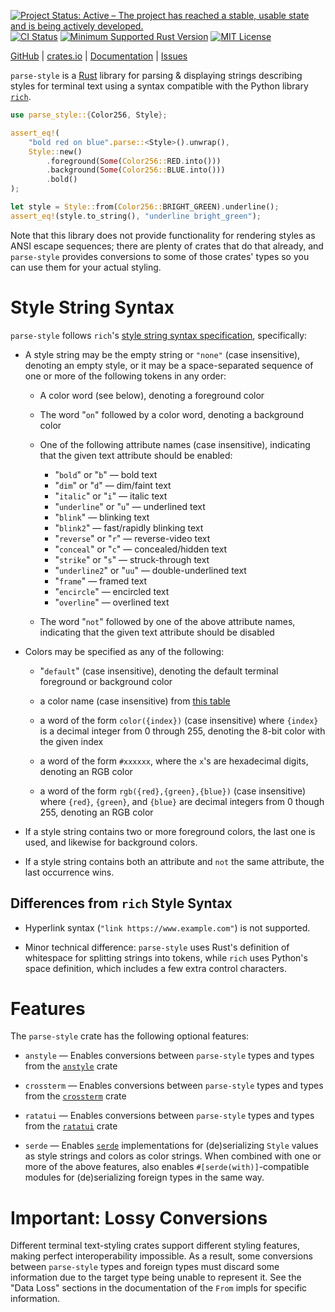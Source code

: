 [![Project Status: Active – The project has reached a stable, usable state and is being actively developed.](https://www.repostatus.org/badges/latest/active.svg)](https://www.repostatus.org/#active)
[![CI Status](https://github.com/jwodder/parse-style/actions/workflows/test.yml/badge.svg)](https://github.com/jwodder/parse-style/actions/workflows/test.yml)
[![Minimum Supported Rust Version](https://img.shields.io/badge/MSRV-1.80-orange)](https://www.rust-lang.org)
[![MIT License](https://img.shields.io/github/license/jwodder/parse-style.svg)](https://opensource.org/licenses/MIT)

[GitHub](https://github.com/jwodder/parse-style) | [crates.io](https://crates.io/crates/parse-style) | [Documentation](https://docs.rs/parse-style) | [Issues](https://github.com/jwodder/parse-style/issues)

`parse-style` is a [Rust](https://www.rust-lang.org) library for parsing &
displaying strings describing styles for terminal text using a syntax
compatible with the Python library
[`rich`](https://github.com/Textualize/rich).

```rust
use parse_style::{Color256, Style};

assert_eq!(
    "bold red on blue".parse::<Style>().unwrap(),
    Style::new()
        .foreground(Some(Color256::RED.into()))
        .background(Some(Color256::BLUE.into()))
        .bold()
);

let style = Style::from(Color256::BRIGHT_GREEN).underline();
assert_eq!(style.to_string(), "underline bright_green");
```

Note that this library does not provide functionality for rendering styles as
ANSI escape sequences; there are plenty of crates that do that already, and
`parse-style` provides conversions to some of those crates' types so you can
use them for your actual styling.

Style String Syntax
===================

`parse-style` follows `rich`'s [style string syntax specification][syntax],
specifically:

- A style string may be the empty string or `"none"` (case insensitive),
  denoting an empty style, or it may be a space-separated sequence of one or
  more of the following tokens in any order:

    - A color word (see below), denoting a foreground color

    - The word "`on`" followed by a color word, denoting a background color

    - One of the following attribute names (case insensitive), indicating that
      the given text attribute should be enabled:
        - "`bold`" or "`b`" — bold text
        - "`dim`" or "`d`" — dim/faint text
        - "`italic`" or "`i`" — italic text
        - "`underline`" or "`u`" — underlined text
        - "`blink`" — blinking text
        - "`blink2`" — fast/rapidly blinking text
        - "`reverse`" or "`r`" — reverse-video text
        - "`conceal`" or "`c`" — concealed/hidden text
        - "`strike`" or "`s`" — struck-through text
        - "`underline2`" or "`uu`" — double-underlined text
        - "`frame`" — framed text
        - "`encircle`" — encircled text
        - "`overline`" — overlined text

    - The word "`not`" followed by one of the above attribute names, indicating
      that the given text attribute should be disabled

- Colors may be specified as any of the following:

    - "`default`" (case insensitive), denoting the default terminal foreground
      or background color

    - a color name (case insensitive) from [this table][colors]

    - a word of the form `color({index})` (case insensitive) where `{index}` is
      a decimal integer from 0 through 255, denoting the 8-bit color with the
      given index

    - a word of the form `#xxxxxx`, where the `x`'s are hexadecimal digits,
      denoting an RGB color

    - a word of the form `rgb({red},{green},{blue})` (case insensitive) where
      `{red}`, `{green}`, and `{blue}` are decimal integers from 0 though 255,
      denoting an RGB color

- If a style string contains two or more foreground colors, the last one is
  used, and likewise for background colors.

- If a style string contains both an attribute and `not` the same attribute,
  the last occurrence wins.

[syntax]: https://rich.readthedocs.io/en/stable/style.html
[colors]: https://rich.readthedocs.io/en/stable/appendix/colors.html

Differences from `rich` Style Syntax
------------------------------------

- Hyperlink syntax (`"link https://www.example.com"`) is not supported.

- Minor technical difference: `parse-style` uses Rust's definition of
  whitespace for splitting strings into tokens, while `rich` uses Python's
  space definition, which includes a few extra control characters.

Features
========

The `parse-style` crate has the following optional features:

- `anstyle` — Enables conversions between `parse-style` types and types from
  the [`anstyle`](https://crates.io/crates/anstyle) crate

- `crossterm` — Enables conversions between `parse-style` types and types from
  the [`crossterm`](https://crates.io/crates/crossterm) crate

- `ratatui` — Enables conversions between `parse-style` types and types from
  the [`ratatui`](https://crates.io/crates/ratatui) crate

- `serde` — Enables [`serde`](https://serde.rs) implementations for
  (de)serializing `Style` values as style strings and colors as color strings.
  When combined with one or more of the above features, also enables
  `#[serde(with)]`-compatible modules for (de)serializing foreign types in the
  same way.

Important: Lossy Conversions
============================

Different terminal text-styling crates support different styling features,
making perfect interoperability impossible.  As a result, some conversions
between `parse-style` types and foreign types must discard some information due
to the target type being unable to represent it.  See the "Data Loss" sections
in the documentation of the `From` impls for specific information.
